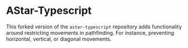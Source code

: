 # AStar-Typescript

This forked version of the `astar-typescript` repository adds functionality around restricting movements in pathfinding. For instance, preventing horizontal, vertical, or diagonal movements.
